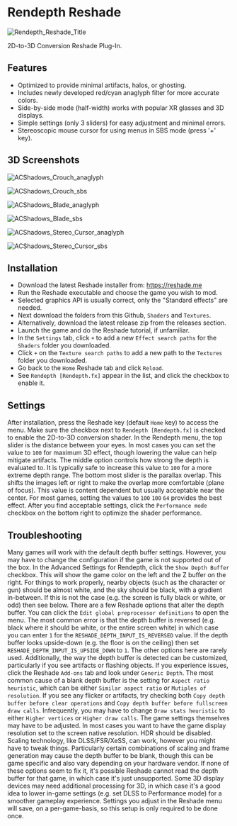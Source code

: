 # Rendepth Reshade
![Rendepth_Reshade_Title](https://github.com/user-attachments/assets/ef0a839f-d640-4399-9f48-5f993e8d1248)

2D-to-3D Conversion Reshade Plug-In.

## Features
- Optimized to provide minimal artifacts, halos, or ghosting.
- Includes newly developed red/cyan anaglyph filter for more accurate colors.
- Side-by-side mode (half-width) works with popular XR glasses and 3D displays.
- Simple settings (only 3 sliders) for easy adjustment and minimal errors.
- Stereoscopic mouse cursor for using menus in SBS mode (press '+' key).

## 3D Screenshots

![ACShadows_Crouch_anaglyph](https://github.com/user-attachments/assets/c7ea9e1e-f611-40b7-8572-8e7e66d33eb3)

![ACShadows_Crouch_sbs](https://github.com/user-attachments/assets/166b49b1-2cc1-4fdb-b299-b82d6815ac7a)

![ACShadows_Blade_anaglyph](https://github.com/user-attachments/assets/c3499474-3d5e-4498-a20d-29d4509be2cd)

![ACShadows_Blade_sbs](https://github.com/user-attachments/assets/64ebdffe-7f25-4a63-b3ab-991fc0c6799f)

![ACShadows_Stereo_Cursor_anaglyph](https://github.com/user-attachments/assets/ab7f0c18-c9f3-457f-a38b-0d64d5435fa2)

![ACShadows_Stereo_Cursor_sbs](https://github.com/user-attachments/assets/351018ef-ec0e-4fda-bf66-e592232a2822)

## Installation

- Download the latest Reshade installer from: https://reshade.me
- Run the Reshade executable and choose the game you wish to mod.
- Selected graphics API is usually correct, only the "Standard effects" are needed.
- Next download the folders from this Github, `Shaders` and `Textures`.
- Alternatively, download the latest release zip from the releases section.
- Launch the game and do the Reshade tutorial, if unfamiliar.
- In the `Settings` tab, click `+` to add a new `Effect search paths` for the `Shaders` folder you downloaded.
- Click `+` on the `Texture search paths` to add a new path to the `Textures` folder you downloaded.
- Go back to the `Home` Reshade tab and click `Reload`.
- See `Rendepth [Rendepth.fx]` appear in the list, and click the checkbox to enable it.

## Settings

After installation, press the Reshade key (default `Home` key) to access the menu. Make sure the checkbox next to `Rendepth [Rendepth.fx]` is checked to enable the 2D-to-3D conversion shader. In the Rendepth menu, the top slider is the distance between your eyes. In most cases you can set the value to `100` for maximum 3D effect, though lowering the value can help mitigate artifacts. The middle option controls how strong the depth is evaluated to. It is typically safe to increase this value to `100` for a more extreme depth range. The bottom most slider is the parallax overlap. This shifts the images left or right to make the overlap more comfortable (plane of focus). This value is content dependent but usually acceptable near the center. For most games, setting the values to `100` `100` `64` provides the best effect. After you find acceptable settings, click the `Performance mode` checkbox on the bottom right to optimize the shader performance.

## Troubleshooting

Many games will work with the default depth buffer settings. However, you may have to change the configuration if the game is not supported out of the box. In the Advanced Settings for Rendepth, click the `Show Depth Buffer` checkbox. This will show the game color on the left and the Z buffer on the right. For things to work properly, nearby objects (such as the character or gun) should be almost white, and the sky should be black, with a gradient in-between. If this is not the case (e.g. the screen is fully black or white, or odd) then see below. There are a few Reshade options that alter the depth buffer. You can click the `Edit global preprocessor definitions` to open the menu. The most common error is that the depth buffer is reversed (e.g. black where it should be white, or the entire screen white) in which case you can enter `1` for the `RESHADE_DEPTH_INPUT_IS_REVERSED` value. If the depth buffer looks upside-down (e.g. the floor is on the ceiling) then set `RESHADE_DEPTH_INPUT_IS_UPSIDE_DOWN` to `1`. The other options here are rarely used. Additionally, the way the depth buffer is detected can be customized, particularly if you see artifacts or flashing objects. If you experience issues, click the Reshade `Add-ons` tab and look under `Generic Depth`. The most common cause of a blank depth buffer is the setting for `Aspect ratio heuristic`, which can be either `Similar aspect ratio` or `Mutiples of resolution`. If you see any flicker or artifacts, try checking both `Copy depth buffer before clear operations` and `Copy depth buffer before fullscreen draw calls`. Infrequently, you may have to change `Draw stats heuristic` to either `Higher vertices` or `Higher draw calls`. The game settings themselves may have to be adjusted. In most cases you want to have the game display resolution set to the screen native resolution. HDR should be disabled. Scaling technology, like DLSS/FSR/XeSS, can work, however you might have to tweak things. Particularly certain combinations of scaling and frame generation may cause the depth buffer to be blank, though this can be game specific and also vary depending on your hardware vendor. If none of these options seem to fix it, it's possible Reshade cannot read the depth buffer for that game, in which case it's just unsupported. Some 3D display devices may need additional processing for 3D, in which case it's a good idea to lower in-game settings (e.g. set DLSS to Performance mode) for a smoother gameplay experience. Settings you adjust in the Reshade menu will save, on a per-game-basis, so this setup is only required to be done once.

